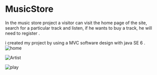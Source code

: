 # MusicStore
In the music store project a visitor can visit the home page of the site, search for a particular track and listen, if he wants to buy a track, he will need to register . 

i created my project by using a MVC software design with java SE 6 .
![home](https://user-images.githubusercontent.com/26111615/105900527-7698ac80-601c-11eb-823a-c0d98c5c9100.png)


![Artist](https://user-images.githubusercontent.com/26111615/105900513-713b6200-601c-11eb-95ec-132ea85e008e.png)


![play](https://user-images.githubusercontent.com/26111615/105900542-7d272400-601c-11eb-90fe-b71a1af76213.png)
